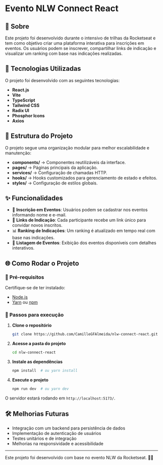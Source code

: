 # Evento NLW Connect React

## 📍 Sobre

Este projeto foi desenvolvido durante o intensivo de trilhas da Rocketseat e tem como objetivo criar uma plataforma interativa para inscrições em eventos. Os usuários podem se inscrever, compartilhar links de indicação e visualizar um ranking com base nas indicações realizadas.

## 🚀 Tecnologias Utilizadas

O projeto foi desenvolvido com as seguintes tecnologias:

- **React.js**
- **Vite**
- **TypeScript**
- **Tailwind CSS**
- **Radix UI**
- **Phosphor Icons**
- **Axios**

## 📂 Estrutura do Projeto

O projeto segue uma organização modular para melhor escalabilidade e manutenção:

- **components/** → Componentes reutilizáveis da interface.
- **pages/** → Páginas principais da aplicação.
- **services/** → Configuração de chamadas HTTP.
- **hooks/** → Hooks customizados para gerenciamento de estado e efeitos.
- **styles/** → Configuração de estilos globais.

## ✨ Funcionalidades

- 📌 **Inscrição em Eventos**: Usuários podem se cadastrar nos eventos informando nome e e-mail.
- 🔗 **Links de Indicação**: Cada participante recebe um link único para convidar novos inscritos.
- 📊 **Ranking de Indicações**: Um ranking é atualizado em tempo real com base nas indicações.
- 📅 **Listagem de Eventos**: Exibição dos eventos disponíveis com detalhes interativos.

## 🌐 Como Rodar o Projeto

### 🔹 Pré-requisitos
Certifique-se de ter instalado:
- [Node.js](https://nodejs.org/)
- [Yarn](https://yarnpkg.com/) ou [npm](https://www.npmjs.com/)

### 🔹 Passos para execução

1. **Clone o repositório**

    ```bash
    git clone https://github.com/CamilleGFAlmeida/nlw-connect-react.git
    ```

2. **Acesse a pasta do projeto**

    ```bash
    cd nlw-connect-react
    ```

3. **Instale as dependências**

    ```bash
    npm install  # ou yarn install
    ```

4. **Execute o projeto**

    ```bash
    npm run dev  # ou yarn dev
    ```

O servidor estará rodando em `http://localhost:5173/`.

## 🛠 Melhorias Futuras
- Integração com um backend para persistência de dados
- Implementação de autenticação de usuários
- Testes unitários e de integração
- Melhorias na responsividade e acessibilidade

---

Este projeto foi desenvolvido com base no evento NLW da Rocketseat. 💜🚀

